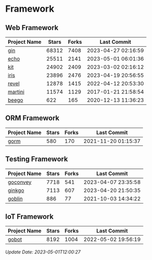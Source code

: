 # Framework

## Web Framework
| Project Name | Stars | Forks | Last Commit |
| ------------ | ----- | ----- | ----------- |
| [gin](https://github.com/gin-gonic/gin) | 68312 | 7408 | 2023-04-27 02:16:59 |
| [echo](https://github.com/labstack/echo) | 25511 | 2141 | 2023-05-01 06:01:36 |
| [kit](https://github.com/go-kit/kit) | 24902 | 2409 | 2023-03-02 02:16:12 |
| [iris](https://github.com/kataras/iris) | 23896 | 2476 | 2023-04-19 20:56:55 |
| [revel](https://github.com/revel/revel) | 12878 | 1415 | 2022-04-12 20:53:30 |
| [martini](https://github.com/go-martini/martini) | 11574 | 1129 | 2017-01-21 21:58:54 |
| [beego](https://github.com/astaxie/beego) | 622 | 165 | 2020-12-13 11:36:23 |

## ORM Framework
| Project Name | Stars | Forks | Last Commit |
| ------------ | ----- | ----- | ----------- |
| [gorm](https://github.com/jinzhu/gorm) | 580 | 170 | 2021-11-20 01:15:37 |

## Testing Framework
| Project Name | Stars | Forks | Last Commit |
| ------------ | ----- | ----- | ----------- |
| [goconvey](https://github.com/smartystreets/goconvey) | 7718 | 541 | 2023-04-07 23:35:58 |
| [ginkgo](https://github.com/onsi/ginkgo) | 7113 | 607 | 2023-04-20 21:50:35 |
| [goblin](https://github.com/franela/goblin) | 886 | 77 | 2021-10-03 14:34:22 |

## IoT Framework
| Project Name | Stars | Forks | Last Commit |
| ------------ | ----- | ----- | ----------- |
| [gobot](https://github.com/hybridgroup/gobot) | 8192 | 1004 | 2022-05-02 19:56:19 |

*Update Date: 2023-05-01T12:00:27*